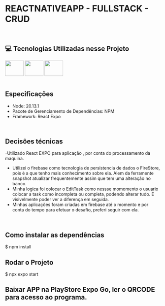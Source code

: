 # REACTNATIVEAPP - FULLSTACK - CRUD

<br>

## 💻 Tecnologias Utilizadas nesse Projeto
<div style="display: inline_block">
  <img align="center" height="50" width="60" src="https://cdn.jsdelivr.net/gh/devicons/devicon/icons/react/react-original.svg">
  <img align="center" height="50" width="60" src="https://miro.medium.com/v2/resize:fit:300/1*R4c8lHBHuH5qyqOtZb3h-w.png">
  <img align="center" height="50" width="60" src="https://cdn.jsdelivr.net/gh/devicons/devicon@latest/icons/typescript/typescript-original.svg">
</div>

<br>

## Especificações
- Node: 20.13.1
- Pacote de Gerenciamento de Dependências: NPM
- Framework: React Expo

<br>

## Decisões técnicas
-Utilizado React EXPO para aplicação , por conta do processamento da maquina.
- Utilizei o firebase como tecnologia de persistencia de dados o FireStore, pois é a que tenho mais conhecimento sobre ela. Alem da ferramente snapshot atualizar frequentemente assim que tem uma alteração no banco.
- Minha logica foi colocar o EditTask como  nessse momomento o usuario colocar a task como incompleta ou completa, podendo alterar tudo. E visivelmente poder ver a diferença em seguida.
- Minhas aplicações foram criadas em firebase até  o momento e por conta do tempo para efetuar o desafio, preferi seguir com ela. 


<br>

## Como instalar as dependências
$ npm install


## Rodar o Projeto
$ npx expo start 

## Baixar APP na PlayStore Expo Go, ler o QRCODE para acesso ao programa.

